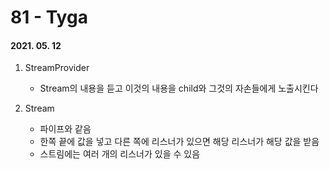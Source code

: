 81 - Tyga
========
#### 2021. 05. 12

1. StreamProvider
    - Stream의 내용을 듣고 이것의 내용을 child와 그것의 자손들에게 노출시킨다

2. Stream
    - 파이프와 같음
    - 한쪽 끝에 값을 넣고 다른 쪽에 리스너가 있으면 해당 리스너가 해당 값을 받음
    - 스트림에는 여러 개의 리스너가 있을 수 있음
    
